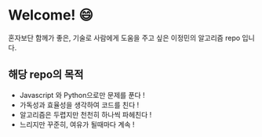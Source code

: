 # Welcome! 😄

혼자보단 함께가 좋은, 기술로 사람에게 도움을 주고 싶은 이정민의 알고리즘 repo 입니다.

## 해당 repo의 목적
- Javascript 와 Python으로만 문제를 푼다 !
- 가독성과 효율성을 생각하여 코드를 친다 !
- 알고리즘은 두렵지만 천천히 하나씩 파헤친다 !
- 느리지만 꾸준히, 여유가 될때마다 계속 !
